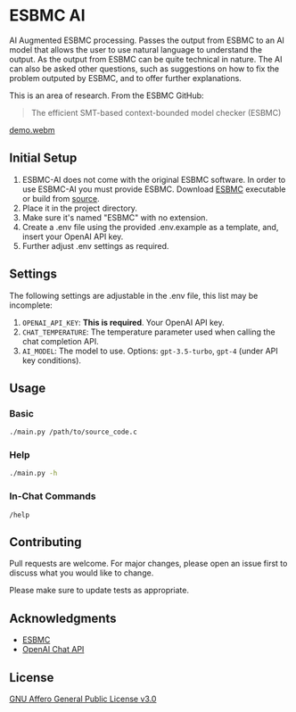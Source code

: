 # ESBMC AI

AI Augmented ESBMC processing. Passes the output from ESBMC to an AI model that allows the user to use
natural language to understand the output. As the output from ESBMC can be quite technical in nature.
The AI can also be asked other questions, such as suggestions on how to fix the problem outputed by ESBMC,
and to offer further explanations.

This is an area of research. From the ESBMC GitHub:

> The efficient SMT-based context-bounded model checker (ESBMC)

[demo.webm](https://user-images.githubusercontent.com/9535618/235352993-b54c47ef-a1c6-422c-aa5b-07edc2988521.webm)

## Initial Setup

1. ESBMC-AI does not come with the original ESBMC software. In order to use ESBMC-AI you must provide ESBMC. Download [ESBMC](http://esbmc.org/) executable or build from [source](https://github.com/esbmc/esbmc).
2. Place it in the project directory.
3. Make sure it's named "ESBMC" with no extension.
4. Create a .env file using the provided .env.example as a template, and, insert your OpenAI API key.
5. Further adjust .env settings as required.

## Settings

The following settings are adjustable in the .env file, this list may be incomplete:

1. `OPENAI_API_KEY`: **This is required**. Your OpenAI API key.
2. `CHAT_TEMPERATURE`: The temperature parameter used when calling the chat completion API.
3. `AI_MODEL`: The model to use. Options: `gpt-3.5-turbo`, `gpt-4` (under API key conditions).

## Usage

### Basic

```bash
./main.py /path/to/source_code.c
```

### Help

```bash
./main.py -h
```

### In-Chat Commands

```
/help
```

## Contributing

Pull requests are welcome. For major changes, please open an issue first
to discuss what you would like to change.

Please make sure to update tests as appropriate.

## Acknowledgments

- [ESBMC](https://github.com/esbmc/esbmc)
- [OpenAI Chat API](https://platform.openai.com/docs/guides/chat)

## License

[GNU Affero General Public License v3.0](https://github.com/Yiannis128/esbmc-ai/blob/master/LICENSE)
